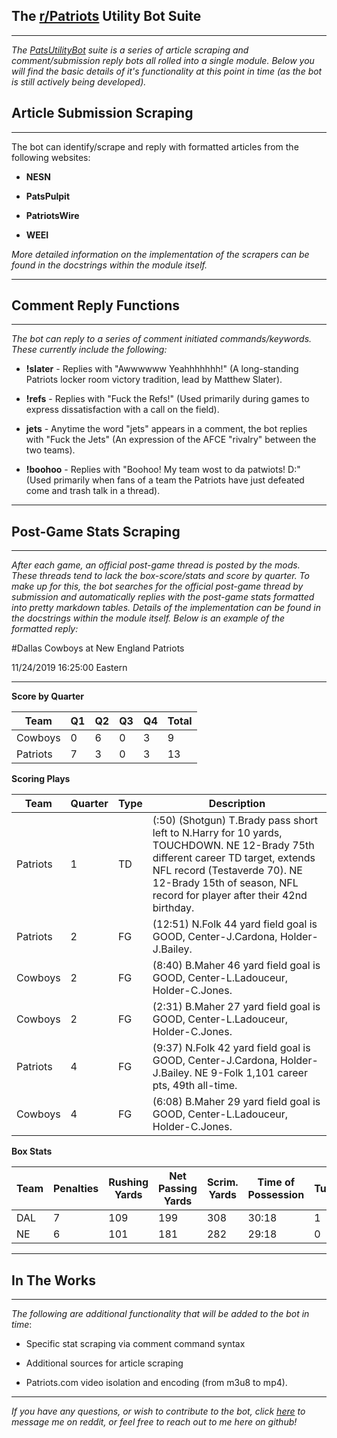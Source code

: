 ## The [r/Patriots](https://reddit.com/r/patriots) Utility Bot Suite
***
*The [PatsUtilityBot](https://reddit.com/user/PatsUtilityBot) suite is a series of article scraping and comment/submission reply bots
all rolled into a single module. Below you will find the basic details of it's functionality at this
point in time (as the bot is still actively being developed).*

## **Article Submission Scraping**
***
The bot can identify/scrape and reply with formatted articles from the following websites:

* **NESN**

* **PatsPulpit**

* **PatriotsWire**

* **WEEI**

*More detailed information on the implementation of the scrapers can be found in the docstrings
within the module itself.*
***
## **Comment Reply Functions**
***
*The bot can reply to a series of comment initiated commands/keywords. These currently include the following:*

* **!slater** - Replies with "Awwwwww Yeahhhhhhh!" (A long-standing Patriots locker room victory tradition, lead by Matthew Slater).

* **!refs** - Replies with "Fuck the Refs!" (Used primarily during games to express dissatisfaction with a call on the field).

* **jets** - Anytime the word "jets" appears in a comment, the bot replies with "Fuck the Jets" (An expression of the 
AFCE "rivalry" between the two teams).

* **!boohoo** - Replies with "Boohoo! My team wost to da patwiots! D:" (Used primarily when fans of a team the Patriots
have just defeated come and trash talk in a thread).
***
## **Post-Game Stats Scraping**
***
*After each game, an official post-game thread is posted by the mods. These threads tend to lack the box-score/stats and
score by quarter. To make up for this, the bot searches for the official post-game thread by submission  and automatically
replies with the post-game stats formatted into pretty markdown tables. Details of the implementation can be found in the
docstrings within the module itself. Below is an example of the formatted reply:*


#Dallas Cowboys at New England Patriots

11/24/2019 16:25:00 Eastern
***


**Score by Quarter**

| Team  | Q1 | Q2 | Q3 | Q4 | Total | 
| ------|----|----|----|----|-------|
| Cowboys | 0 | 6 | 0 | 3 | 9 |
| Patriots | 7 | 3 | 0 | 3 | 13 |


**Scoring Plays**

| Team | Quarter | Type | Description |
|------|---------|------|-------------|
| Patriots | 1 | TD | (:50) (Shotgun) T.Brady pass short left to N.Harry for 10 yards, TOUCHDOWN. NE 12-Brady 75th different career TD target, extends NFL record (Testaverde 70). NE 12-Brady 15th of season, NFL record for player after their 42nd birthday. |
| Patriots | 2 | FG | (12:51) N.Folk 44 yard field goal is GOOD, Center-J.Cardona, Holder-J.Bailey. |
| Cowboys | 2 | FG | (8:40) B.Maher 46 yard field goal is GOOD, Center-L.Ladouceur, Holder-C.Jones. |
| Cowboys | 2 | FG | (2:31) B.Maher 27 yard field goal is GOOD, Center-L.Ladouceur, Holder-C.Jones. |
| Patriots | 4 | FG | (9:37) N.Folk 42 yard field goal is GOOD, Center-J.Cardona, Holder-J.Bailey. NE 9-Folk 1,101 career pts, 49th all-time. |
| Cowboys | 4 | FG | (6:08) B.Maher 29 yard field goal is GOOD, Center-L.Ladouceur, Holder-C.Jones. |

**Box Stats**

| Team | Penalties | Rushing Yards | Net Passing Yards | Scrim. Yards| Time of Possession | Turnovers |
|------|-----------|---------------|-------------------|-------------|--------------------|-----------|
| DAL | 7 | 109 | 199 | 308 | 30:18 | 1 |
| NE | 6 | 101 | 181 | 282 | 29:18 | 0 |
***
## **In The Works**
***
*The following are additional functionality that will be added to the bot in time*:

* Specific stat scraping via comment command syntax

* Additional sources for article scraping

* Patriots.com video isolation and encoding (from m3u8 to mp4).

***
*If you have any questions, or wish to contribute to the bot, click [here](https://www.reddit.com/message/compose/?to=apt-get-schwifty)
to message me on reddit, or feel free to reach out to me here on github!*
